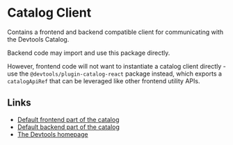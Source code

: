 # Catalog Client

Contains a frontend and backend compatible client for communicating with the
Devtools Catalog.

Backend code may import and use this package directly.

However, frontend code will not want to instantiate a catalog client directly -
use the `@devtools/plugin-catalog-react` package instead, which exports a
`catalogApiRef` that can be leveraged like other frontend utility APIs.

## Links

- [Default frontend part of the catalog](https://github.com/spotify/devtools/tree/master/plugins/catalog)
- [Default backend part of the catalog](https://github.com/spotify/devtools/tree/master/plugins/catalog-backend)
- [The Devtools homepage](https://devtools.khulnasoft.com)
